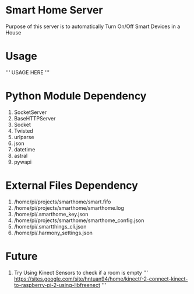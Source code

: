 # Smart Home Server
Purpose of this server is to automatically Turn On/Off Smart Devices in a House

# Usage
   '''
   USAGE HERE
   '''

# Python Module Dependency
1. SocketServer
2. BaseHTTPServer
3. Socket
4. Twisted
5. urlparse
6. json
7. datetime
8. astral
9. pywapi

# External Files Dependency
1. /home/pi/projects/smarthome/smart.fifo
2. /home/pi/projects/smarthome/smarthome.log
3. /home/pi/.smarthome_key.json
4. /home/pi/projects/smarthome/smarthome_config.json
5. /home/pi/.smartthings_cli.json
6. /home/pi/.harmony_settings.json

# Future
1. Try Using Kinect Sensors to check if a room is empty
	'''
	https://sites.google.com/site/hntuan94/home/kinect/-2-connect-kinect-to-raspberry-pi-2-using-libfreenect
	'''
